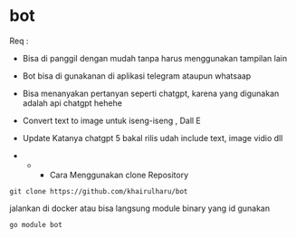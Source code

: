 # bot 

Req :
* Bisa di panggil dengan mudah tanpa harus menggunakan tampilan lain
* Bot bisa di gunakanan di aplikasi telegram ataupun whatsaap
* Bisa menanyakan pertanyan seperti chatgpt, karena yang digunakan adalah api chatgpt hehehe
* Convert text to image untuk iseng-iseng , Dall E
* Update Katanya chatgpt 5 bakal rilis udah include text, image vidio dll

* * * Cara Menggunakan 
clone Repository 
```
git clone https://github.com/khairulharu/bot
```

jalankan di docker atau bisa langsung module binary yang id gunakan
```
go module bot
```